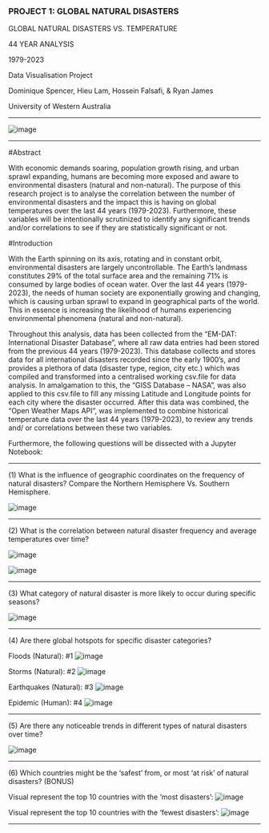 ### PROJECT 1: GLOBAL NATURAL DISASTERS 

GLOBAL NATURAL DISASTERS VS. TEMPERATURE

44 YEAR ANALYSIS

1979-2023

Data Visualisation Project

Dominique Spencer, Hieu Lam, Hossein Falsafi, & Ryan James

University of Western Australia

---------------------------------------------------------------------------------------------------------------------------------------------------------------------------------------------------------------------------

![image](https://github.com/mhosseinf/Project_11/assets/141802851/201632ed-613c-4a8b-b1a1-037ca072d33f)

---------------------------------------------------------------------------------------------------------------------------------------------------------------------------------------------------------------------------

#Abstract

With economic demands soaring, population growth rising, and urban sprawl expanding, humans are becoming more exposed and aware to environmental disasters (natural and non-natural). The purpose of this research project is to analyse the correlation between the number of environmental disasters and the impact this is having on global temperatures over the last 44 years (1979-2023). Furthermore, these variables will be intentionally scrutinized to identify any significant trends and/or correlations to see if they are statistically significant or not. 

#Introduction

With the Earth spinning on its axis, rotating and in constant orbit, environmental disasters are largely uncontrollable. The Earth’s landmass constitutes 29% of the total surface area and the remaining 71% is consumed by large bodies of ocean water. Over the last 44 years (1979-2023), the needs of human society are exponentially growing and changing, which is causing urban sprawl to expand in geographical parts of the world. This in essence is increasing the likelihood of humans experiencing environmental phenomena (natural and non-natural). 

Throughout this analysis, data has been collected from the “EM-DAT: International Disaster Database”, where all raw data entries had been stored from the previous 44 years (1979-2023). This database collects and stores data for all international disasters recorded since the early 1900’s, and provides a plethora of data (disaster type, region, city etc.) which was compiled and transformed into a centralised working csv.file for data analysis. In amalgamation to this, the “GISS Database – NASA”, was also applied to this csv.file to fill any missing Latitude and Longitude points for each city where the disaster occurred. After this data was combined, the “Open Weather Maps API”, was implemented to combine historical temperature data over the last 44 years (1979-2023), to review any trends and/ or correlations between these two variables. 

Furthermore, the following questions will be dissected with a Jupyter Notebook:

---------------------------------------------------------------------------------------------------------------------------------------------------------------------------------------------------------------------------

(1)	What is the influence of geographic coordinates on the frequency of natural disasters? Compare the Northern Hemisphere Vs. Southern Hemisphere.

![image](https://github.com/mhosseinf/Project_11/assets/141802851/ff6a1ac0-d67e-4a0e-9a82-35462001c816)

---------------------------------------------------------------------------------------------------------------------------------------------------------------------------------------------------------------------------

(2)	What is the correlation between natural disaster frequency and average temperatures over time?

![image](https://github.com/mhosseinf/Project_11/assets/141802851/75e2ab3d-e65d-48e3-abb3-876d080c9f80)

![image](https://github.com/mhosseinf/Project_11/assets/141802851/5b1eda61-2488-48ec-9bae-75047a5d88bb)

---------------------------------------------------------------------------------------------------------------------------------------------------------------------------------------------------------------------------

(3)	What category of natural disaster is more likely to occur during specific seasons?

![image](https://github.com/mhosseinf/Project_11/assets/141802851/d679b1b0-5443-4b84-b371-d70ae6bede7d)

---------------------------------------------------------------------------------------------------------------------------------------------------------------------------------------------------------------------------

(4)	Are there global hotspots for specific disaster categories?

Floods (Natural): #1
![image](https://github.com/mhosseinf/Project_11/assets/141802851/ee870913-104d-4132-b93a-63d678002c8e)

Storms (Natural): #2
![image](https://github.com/mhosseinf/Project_11/assets/141802851/4c44f9e5-4db8-4d94-94d5-aff69e496387)

Earthquakes (Natural): #3
![image](https://github.com/mhosseinf/Project_11/assets/141802851/256a3537-46c9-4034-8c61-5ed07b347324)

Epidemic (Human): #4
![image](https://github.com/mhosseinf/Project_11/assets/141802851/c374de04-b79a-4291-a256-13469723e654)

---------------------------------------------------------------------------------------------------------------------------------------------------------------------------------------------------------------------------

(5)	Are there any noticeable trends in different types of natural disasters over time?

![image](https://github.com/mhosseinf/Project_11/assets/141802851/01a42572-6fc3-4426-a3e9-84f7c271e0b3)

---------------------------------------------------------------------------------------------------------------------------------------------------------------------------------------------------------------------------

(6)	Which countries might be the ‘safest’ from, or most ‘at risk’ of natural disasters? (BONUS)

Visual represent the top 10 countries with the ‘most disasters’:
![image](https://github.com/mhosseinf/Project_11/assets/141802851/9d8bcbec-115f-4428-a74f-372c9e8bc3b1)

Visual represent the top 10 countries with the ‘fewest disasters’:
![image](https://github.com/mhosseinf/Project_11/assets/141802851/7a7bf438-da2a-442e-b261-92f40f0a6b27)

---------------------------------------------------------------------------------------------------------------------------------------------------------------------------------------------------------------------------
